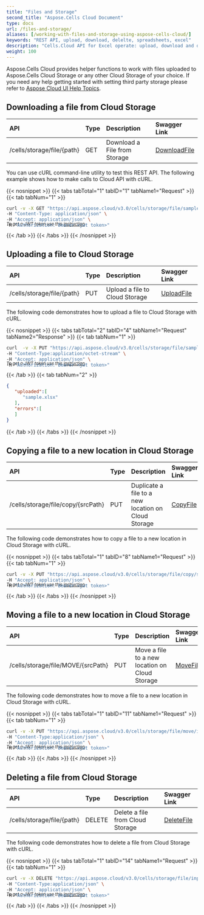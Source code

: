 ```yaml
---
title: "Files and Storage"
second_title: "Aspose.Cells Cloud Document"
type: docs
url: /files-and-storage/
aliases: [/working-with-files-and-storage-using-aspose-cells-cloud/]
keywords: "REST API, upload, download, delelte, spreadsheets, excel"
description: "Cells.Cloud API for Excel operate: upload, download and delete excel file to storage."
weight: 100
---
```


Aspose.Cells Cloud provides helper functions to work with files uploaded to Aspose.Cells Cloud Storage or any other Cloud Storage of your choice. If you need any help getting started with setting third party storage please refer to [Aspose Cloud UI Help Topics](https://docs.aspose.cloud/display/totalcloud/Aspose+Cloud+UI+Help+Topics).

## Downloading a file from Cloud Storage

|API|Type|Description|Swagger Link|
| :- | :- | :- | :- |
|/cells/storage/file/{path}|GET|Download a File from Storage|[DownloadFile](https://apireference.aspose.cloud/cells/#/File/DownloadFile)|

You can use cURL command-line utility to test this REST API. The following example shows how to make calls to Cloud API with cURL.

{{< nosnippet >}}
{{< tabs tabTotal="1" tabID="1" tabName1="Request" >}}
{{< tab tabNum="1" >}}

```bash
curl -v -X GET "https://api.aspose.cloud/v3.0/cells/storage/file/sample.docx" \
-H "Content-Type: application/json" \
-H "Accept: application/json" \
-H "Authorization: Bearer <jwt token>"
```
<p style="margin-top:-32px;font-size:80%;font-style:italic">To get a JWT token use this <a href="/cells/getting-started/quickstart/">instruction</a></p>

{{< /tab >}}
{{< /tabs >}}
{{< /nosnippet >}}

## Uploading a file to Cloud Storage

|API|Type|Description|Swagger Link|
| :- | :- | :- | :- |
|/cells/storage/file/{path}|PUT|Upload a file to Cloud Storage|[UploadFile](https://apireference.aspose.cloud/cells/#/File/UploadFile)|

The following code demonstrates how to upload a file to Cloud Storage with cURL.

{{< nosnippet >}}
{{< tabs tabTotal="2" tabID="4" tabName1="Request" tabName2="Response" >}}
{{< tab tabNum="1" >}}

```bash
curl  -v -X PUT "https://api.aspose.cloud/v3.0/cells/storage/file/sample.xlsx" \
-H "Content-Type:application/octet-stream" \
-H "Accept: application/json" \
-H "Authorization: Bearer <jwt token>"
```
<p style="margin-top:-32px;font-size:80%;font-style:italic">To get a JWT token use this <a href="/cells/getting-started/quickstart/">instruction</a></p>

{{< /tab >}}
{{< tab tabNum="2" >}}

```json
{
   "uploaded":[
      "sample.xlsx"
   ],
   "errors":[
   ]
}
```

{{< /tab >}}
{{< /tabs >}}
{{< /nosnippet >}}

## Copying a file to a new location in Cloud Storage

|API|Type|Description|Swagger Link|
| :- | :- | :- | :- |
|/cells/storage/file/copy/{srcPath}|PUT|Duplicate a file to a new location on Cloud Storage|[CopyFile](https://apireference.aspose.cloud/cells/#/File/CopyFile)|

The following code demonstrates how to copy a file to a new location in Cloud Storage with cURL.

{{< nosnippet >}}
{{< tabs tabTotal="1" tabID="8" tabName1="Request" >}}
{{< tab tabNum="1" >}}

```bash
curl -v -X PUT "https://api.aspose.cloud/v3.0/cells/storage/file/copy/sample.xlsx/%2F?destPath=MyFolder" \
-H "Accept: application/json" \
-H "Authorization: Bearer <jwt token>"
```
<p style="margin-top:-32px;font-size:80%;font-style:italic">To get a JWT token use this <a href="/cells/getting-started/quickstart/">instruction</a></p>

{{< /tab >}}
{{< /tabs >}}
{{< /nosnippet >}}

## Moving a file to a new location in Cloud Storage

|API|Type|Description|Swagger Link|
| :- | :- | :- | :- |
|/cells/storage/file/MOVE/{srcPath}|PUT|Move a file to a new location on Cloud Storage|[MoveFile](https://apireference.aspose.cloud/cells/#/File/MoveFile)|

The following code demonstrates how to move a file to a new location in Cloud Storage with cURL.

{{< nosnippet >}}
{{< tabs tabTotal="1" tabID="11" tabName1="Request" >}}
{{< tab tabNum="1" >}}

```bash
curl -v -X PUT "https://api.aspose.cloud/v3.0/cells/storage/file/move/input.xlsx/%2F?destPath=MyFolder" \
-H "Content-Type:application/json" \
-H "Accept: application/json" \
-H "Authorization: Bearer <jwt token>"
```
<p style="margin-top:-32px;font-size:80%;font-style:italic">To get a JWT token use this <a href="/cells/getting-started/quickstart/">instruction</a></p>

{{< /tab >}}
{{< /tabs >}}
{{< /nosnippet >}}

## Deleting a file from Cloud Storage

|API|Type|Description|Swagger Link|
| :- | :- | :- | :- |
|/cells/storage/file/{path}|DELETE|Delete a file from Cloud Storage|[DeleteFile](https://apireference.aspose.cloud/cells/#/File/DeleteFile)|

The following code demonstrates how to delete a file from Cloud Storage with cURL.

{{< nosnippet >}}
{{< tabs tabTotal="1" tabID="14" tabName1="Request" >}}
{{< tab tabNum="1" >}}

```bash
curl -v -X DELETE "https://api.aspose.cloud/v3.0/cells/storage/file/input.xlsx" \
-H "Content-Type:application/json" \
-H "Accept: application/json" \
-H "Authorization: Bearer <jwt token>"
```
<p style="margin-top:-32px;font-size:80%;font-style:italic">To get a JWT token use this <a href="/cells/getting-started/quickstart/">instruction</a></p>

{{< /tab >}}
{{< /tabs >}}
{{< /nosnippet >}}
